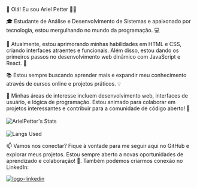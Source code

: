 👋 Olá! Eu sou Ariel Petter 👨‍💻

🎓 Estudante de Análise e Desenvolvimento de Sistemas e apaixonado por tecnologia, estou mergulhando no mundo da programação. 💻

🌱 Atualmente, estou aprimorando minhas habilidades em HTML e CSS, criando interfaces atraentes e funcionais. Além disso, estou dando os primeiros passos no desenvolvimento web dinâmico com JavaScript e React. 🚀

📚 Estou sempre buscando aprender mais e expandir meu conhecimento através de cursos online e projetos práticos. 💡

🔧 Minhas áreas de interesse incluem desenvolvimento web, interfaces de usuário, e lógica de programação. Estou animado para colaborar em projetos interessantes e contribuir para a comunidade de código aberto! 💬
<br>
<br>
![ArielPetter's Stats](https://github-readme-stats.vercel.app/api?username=ArielPetter&show_icons=true&theme=transparent) 
<br>
<br>
![Langs Used](https://github-readme-stats.vercel.app/api/top-langs/?username=ArielPetter&layout=compact)
<br> 
<p>📫 Vamos nos conectar? Fique à vontade para me seguir aqui no GitHub e explorar meus projetos. Estou sempre aberto a novas oportunidades de aprendizado e colaboração! 🤝. Também podemos criarmos conexão no LinkedIn:</p>
<a href="https://www.linkedin.com/in/ariel-putz-petter-a229b9252/"> <img src="https://img.shields.io/badge/LinkedIn-0077B5?style=for-the-badge&logo=linkedin&logoColor=white" alt="logo-linkedin" /></a> 



